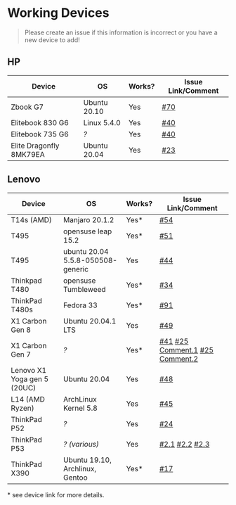 # Working Devices

> Please create an issue if this information is incorrect or you have a new device to add!

## HP

| Device                  | OS           | Works? | Issue Link/Comment                                           |
| ----------------------- | ------------ | ------ | ------------------------------------------------------------ |
| Zbook G7                | Ubuntu 20.10 | Yes    | [#70](https://github.com/xmm7360/xmm7360-pci/issues/70#issue-810595315) |
| Elitebook 830 G6        | Linux 5.4.0  | Yes    | [#40](https://github.com/xmm7360/xmm7360-pci/issues/40)      |
| Elitebook 735 G6        | *?*          | Yes    | [#40](https://github.com/xmm7360/xmm7360-pci/issues/40)      |
| Elite Dragonfly 8MK79EA | Ubuntu 20.04 | Yes    | [#23](https://github.com/xmm7360/xmm7360-pci/issues/23)      |

## Lenovo


| Device                      | OS                                     | Works? | Issue Link/Comment                                           |
| --------------------------- | -------------------------------------- | ------ | ------------------------------------------------------------ |
| T14s (AMD)                  | Manjaro 20.1.2                         | Yes*   | [#54](https://github.com/xmm7360/xmm7360-pci/issues/54)      |
| T495                        | opensuse leap 15.2                     | Yes*   | [#51](https://github.com/xmm7360/xmm7360-pci/issues/51)      |
| T495                        | ubuntu 20.04<br />5.5.8-050508-generic | Yes    | [#44](https://github.com/xmm7360/xmm7360-pci/issues/44)      |
| Thinkpad T480               | opensuse Tumbleweed                    | Yes*   | [#34](https://github.com/xmm7360/xmm7360-pci/issues/34#issuecomment-608655279) |
| ThinkPad T480s              | Fedora 33                              | Yes*   | [#91](https://github.com/xmm7360/xmm7360-pci/issues/91)      |
| X1 Carbon Gen 8             | Ubuntu 20.04.1 LTS                     | Yes    | [#49](https://github.com/xmm7360/xmm7360-pci/issues/49)      |
| X1 Carbon Gen 7             | *?*                                    | Yes*   | [#41](https://github.com/xmm7360/xmm7360-pci/issues/41) [#25 Comment.1](https://github.com/xmm7360/xmm7360-pci/issues/25#issuecomment-590215108) [#25 Comment.2](https://github.com/xmm7360/xmm7360-pci/issues/25#issuecomment-721506784) |
| Lenovo X1 Yoga gen 5 (20UC) | Ubuntu 20.04                           | Yes    | [#48](https://github.com/xmm7360/xmm7360-pci/issues/48)      |
| L14 (AMD Ryzen)             | ArchLinux Kernel 5.8                   | Yes    | [#45](https://github.com/xmm7360/xmm7360-pci/issues/45)      |
| ThinkPad P52                | *?*                                    | Yes    | [#24](https://github.com/xmm7360/xmm7360-pci/issues/24)      |
| ThinkPad P53                | *? (various)*                          | Yes    | [#2.1](https://github.com/xmm7360/xmm7360-pci/issues/2#issuecomment-574969366) [#2.2](https://github.com/xmm7360/xmm7360-pci/issues/2#issuecomment-605488944) [#2.3](https://github.com/xmm7360/xmm7360-pci/issues/2#issuecomment-713308447) |
| ThinkPad X390               | Ubuntu 19.10, Archlinux, Gentoo        | Yes*   | [#17](https://github.com/xmm7360/xmm7360-pci/issues/17)      |

\* see device link for more details.
